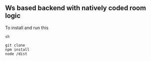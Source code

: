 ## Ws based backend with natively coded room logic

To install and run this
```
sh

git clone
npm install
node /dist

``` 

